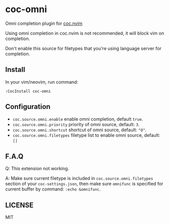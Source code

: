 # coc-omni

Omni completion plugin for [coc.nvim](https://github.com/neoclide/coc.nvim)

Using omni completion in coc.nvim is not recommended, it will block vim on
completion.

Don't enable this source for filetypes that you're using language server for
completion.

## Install

In your vim/neovim, run command:

```
:CocInstall coc-omni
```

## Configuration

- `coc.source.omni.enable` enable omni completion, default `true`.
- `coc.source.omni.priority` priority of omni source, default: `3`.
- `coc.source.omni.shortcut` shortcut of omni source, default: `"O"`.
- `coc.source.omni.filetypes` filetype list to enable omni source, default: `[]`

## F.A.Q

Q: This extension not working.

A: Make sure current filetype is included in `coc.source.omni.filetypes` section of your
`coc-settings.json`, then make sure `omnifunc` is specified for current buffer
by command: `:echo &omnifunc`.

## LICENSE

MIT
